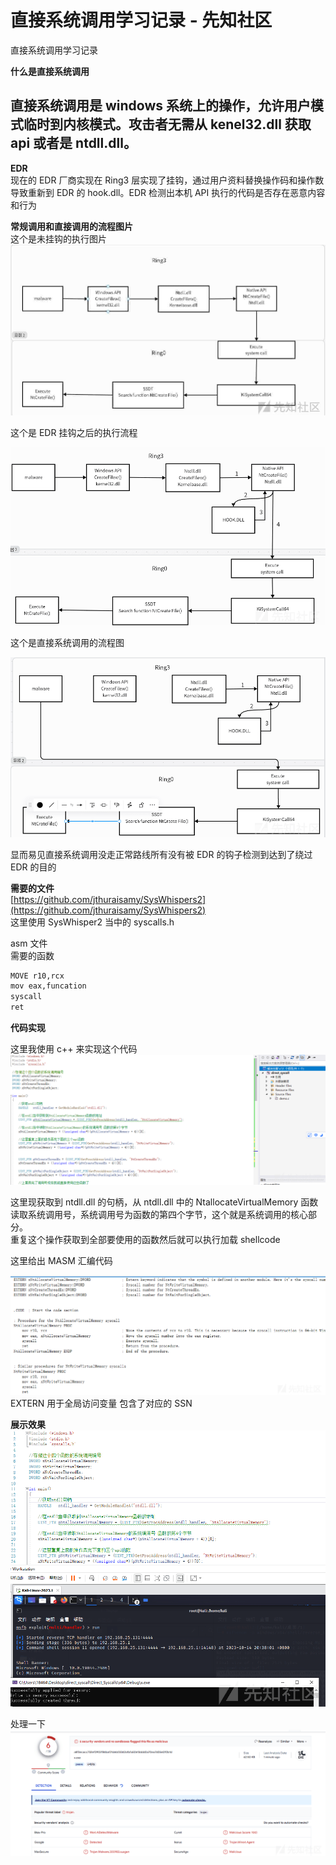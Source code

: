 

# 直接系统调用学习记录 - 先知社区

直接系统调用学习记录



**什么是直接系统调用**

## 直接系统调用是 windows 系统上的操作，允许用户模式临时到内核模式。攻击者无需从 kenel32.dll 获取 api 或者是 ntdll.dll。

**EDR**  
现在的 EDR 厂商实现在 Ring3 层实现了挂钩，通过用户资料替换操作码和操作数导致重新到 EDR 的 hook.dll。EDR 检测出本机 API 执行的代码是否存在恶意内容和行为

**常规调用和直接调用的流程图片**  
这个是未挂钩的执行图片  
[![](assets/1701606929-66cc84fe28bc4839b45bab4e4bc921cd.jpg)](https://xzfile.aliyuncs.com/media/upload/picture/20231014194742-7c12b142-6a87-1.jpg)

这个是 EDR 挂钩之后的执行流程

[![](assets/1701606929-a17be14549bf8174e7fb5203a1113308.png)](https://xzfile.aliyuncs.com/media/upload/picture/20231014194834-9af2c872-6a87-1.png)

这个是直接系统调用的流程图

[![](assets/1701606929-e35f4a3cd275e210f9472f6d506d32ae.png)](https://xzfile.aliyuncs.com/media/upload/picture/20231014194854-a672c8b4-6a87-1.png)

显而易见直接系统调用没走正常路线所有没有被 EDR 的钩子检测到达到了绕过 EDR 的目的

**需要的文件**  
[https://github.com/jthuraisamy/SysWhispers2](https://github.com/jthuraisamy/SysWhispers2)  
这里使用 SysWhisper2 当中的 syscalls.h

asm 文件  
需要的函数

```bash
MOVE r10,rcx
mov eax,funcation
syscall
ret
```

**代码实现**

这里我使用 c++ 来实现这个代码  
[![](assets/1701606929-e8ce187acf7b1712b0fd59fa370de40b.png)](https://xzfile.aliyuncs.com/media/upload/picture/20231014201748-b03fb88a-6a8b-1.png)

这里现获取到 ntdll.dll 的句柄，从 ntdll.dll 中的 NtallocateVirtualMemory 函数读取系统调用号，系统调用号为函数的第四个字节，这个就是系统调用的核心部分。  
重复这个操作获取到全部要使用的函数然后就可以执行加载 shellcode

这里给出 MASM 汇编代码

[![](assets/1701606929-4359ca0236e8a9eacf3cddf651d7d507.png)](https://xzfile.aliyuncs.com/media/upload/picture/20231014202349-8725603e-6a8c-1.png)  
EXTERN 用于全局访问变量 包含了对应的 SSN

**展示效果**  
[![](assets/1701606929-8a0d83cc71bc6d941b26757b05c4d64b.png)](https://xzfile.aliyuncs.com/media/upload/picture/20231014203924-b4efb652-6a8e-1.png)

处理一下  
[![](assets/1701606929-fb32fac49df2e3024d77684760d1a0cf.png)](https://xzfile.aliyuncs.com/media/upload/picture/20231014204647-bc983bb2-6a8f-1.png)
